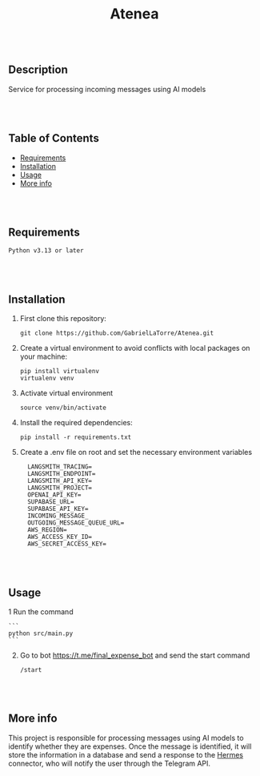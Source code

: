 <div align="center">
 <h1>Atenea</h1>
</div>

<br><br>
## Description
Service for processing incoming messages using AI models

<br><br>
## Table of Contents

- [Requirements](#requirements)
- [Installation](#installation)
- [Usage](#usage)
- [More info](#more-info)

<br><br>
## Requirements

 ```
Python v3.13 or later
 ```

<br><br>
## Installation
  1. First clone this repository:
     
      ```
      git clone https://github.com/GabrielLaTorre/Atenea.git
      ```
  2. Create a virtual environment to avoid conflicts with local packages on your machine:

      ```
      pip install virtualenv
      virtualenv venv
      ```

  3. Activate virtual environment

      ```
      source venv/bin/activate
      ```

  4. Install the required dependencies:

      ```
      pip install -r requirements.txt
      ```

  5. Create a .env file on root and set the necessary environment variables

     ```
       LANGSMITH_TRACING=
       LANGSMITH_ENDPOINT=
       LANGSMITH_API_KEY=
       LANGSMITH_PROJECT=
       OPENAI_API_KEY=
       SUPABASE_URL=
       SUPABASE_API_KEY=
       INCOMING_MESSAGE_
       OUTGOING_MESSAGE_QUEUE_URL=
       AWS_REGION=
       AWS_ACCESS_KEY_ID=
       AWS_SECRET_ACCESS_KEY=
      ```
<br><br>
## Usage

1 Run the command

    ```
    python src/main.py
    ```

2. Go to bot https://t.me/final_expense_bot and send the start command

    ```
    /start
    ```

<br><br>
## More info

This project is responsible for processing messages using AI models to identify whether they are expenses. Once the message is identified, it will store the information in a database and send a response to the [Hermes](https://github.com/GabrielLaTorre/Hermes) connector, who will notify the user through the Telegram API.
